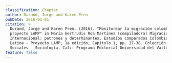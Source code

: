 ```yaml
---
classification: Chapter
author: Durand, Jorge and Karen Pren
pubDate: 2016-01-01
citation: >
  Durand, Jorge and Karen Pren. (2016). "Monitorear la migración colombiana: el
  proyecto LAMP" in María Gertrudis Roa Martínez (compiladora) Migración
  Internacional: patrones y determinantes. Estudios comparados Colombia-América
  Latina - Proyecto LAMP, 1a edición, Capítulo 1, pp. 17-38. Colección: Ciencias
  Sociales - Sociología. Cali: Programa Editorial Universidad del Valle, 2016.
feature: false
---
```

